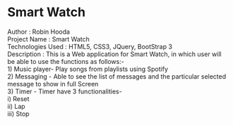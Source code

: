 # Smart Watch
Author            : Robin Hooda<br>
Project Name      : Smart Watch<br>
Technologies Used : HTML5, CSS3, JQuery, BootStrap 3 <br>
Description       : This is a Web application for Smart Watch, in which user will be able to use the functions as follows:-<br>
                     1) Music player- Play songs from playlists using Spotify<br>
                     2) Messaging   - Able to see the list of messages and the particular selected message to show in full Screen<br>
                     3) Timer       - Timer have 3 functionalities-<br>
                                       i)   Reset<br>
                                       ii)  Lap<br>
                                       iii) Stop<br>
 
